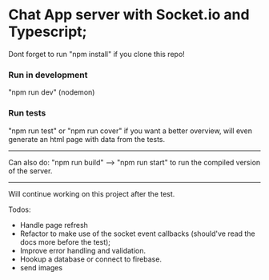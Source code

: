 # Chat App server with Socket.io and Typescript;

Dont forget to run "npm install" if you clone this repo! 

### Run in development
"npm run dev" (nodemon)

### Run tests
"npm run test" 
or
"npm run cover" if you want a better overview, will even generate an html page with data from the tests. 

_______________________________________________________________________

Can also do:
"npm run build" --> "npm run start"
to run the compiled version of the server.

____________________________________________

Will continue working on this project after the test.

Todos:
* Handle page refresh
* Refactor to make use of the socket event callbacks (should've read the docs more before the test); 
* Improve error handling and validation. 
* Hookup a database or connect to firebase. 
* send images

